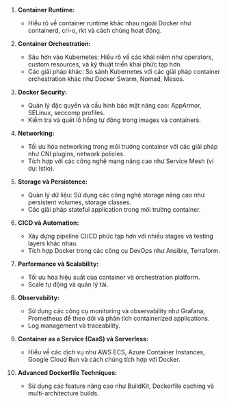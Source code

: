 1. **Container Runtime:**
   - Hiểu rõ về container runtime khác nhau ngoài Docker như containerd, cri-o, rkt và cách chúng hoạt động.

2. **Container Orchestration:**
   - Sâu hơn vào Kubernetes: Hiểu rõ về các khái niệm như operators, custom resources, và kỹ thuật triển khai phức tạp hơn.
   - Các giải pháp khác: So sánh Kubernetes với các giải pháp container orchestration khác như Docker Swarm, Nomad, Mesos.

3. **Docker Security:**
   - Quản lý đặc quyền và cấu hình bảo mật nâng cao: AppArmor, SELinux, seccomp profiles.
   - Kiểm tra và quét lỗ hổng tự động trong images và containers.

4. **Networking:**
   - Tối ưu hóa networking trong môi trường container với các giải pháp như CNI plugins, network policies.
   - Tích hợp với các công nghệ mạng nâng cao như Service Mesh (ví dụ: Istio).

5. **Storage và Persistence:**
   - Quản lý dữ liệu: Sử dụng các công nghệ storage nâng cao như persistent volumes, storage classes.
   - Các giải pháp stateful application trong môi trường container.

6. **CICD và Automation:**
   - Xây dựng pipeline CI/CD phức tạp hơn với nhiều stages và testing layers khác nhau.
   - Tích hợp Docker trong các công cụ DevOps như Ansible, Terraform.

7. **Performance và Scalability:**
   - Tối ưu hóa hiệu suất của container và orchestration platform.
   - Scale tự động và quản lý tải.

8. **Observability:**
   - Sử dụng các công cụ monitoring và observability như Grafana, Prometheus để theo dõi và phân tích containerized applications.
   - Log management và traceability.

9. **Container as a Service (CaaS) và Serverless:**
   - Hiểu về các dịch vụ như AWS ECS, Azure Container Instances, Google Cloud Run và cách chúng tích hợp với Docker.

10. **Advanced Dockerfile Techniques:**
    - Sử dụng các feature nâng cao như BuildKit, Dockerfile caching và multi-architecture builds.